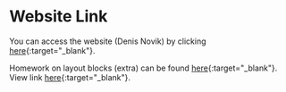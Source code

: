 # Website Link

You can access the website (Denis Novik) by clicking [here](https://dreamy-croissant-4dca41.netlify.app/){:target="_blank"}.

Homework on layout blocks (extra) can be found [here](https://github.com/serhii-red/beetroot-front-end/tree/main/homework/lesson_7_1){:target="_blank"}. View link [here](https://cosmic-salmiakki-44d59f.netlify.app/){:target="_blank"}.
